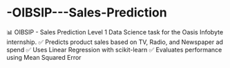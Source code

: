 # -OIBSIP---Sales-Prediction
📊 OIBSIP - Sales Prediction Level 1 Data Science task for the Oasis Infobyte internship. ✅ Predicts product sales based on TV, Radio, and Newspaper ad spend ✅ Uses Linear Regression with scikit-learn ✅ Evaluates performance using Mean Squared Error
